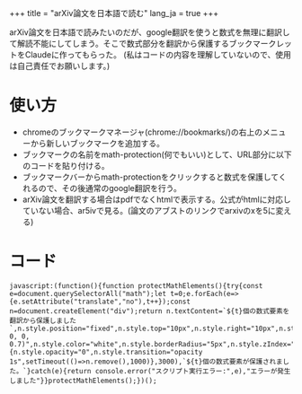 +++
title = "arXiv論文を日本語で読む"
lang_ja = true
+++

arXiv論文を日本語で読みたいのだが、google翻訳を使うと数式を無理に翻訳して解読不能にしてしまう。そこで数式部分を翻訳から保護するブックマークレットをClaudeに作ってもらった。
(私はコードの内容を理解していないので、使用は自己責任でお願いします。)

# 使い方
- chromeのブックマークマネージャ(chrome://bookmarks/)の右上のメニューから新しいブックマークを追加する。
- ブックマークの名前をmath-protection(何でもいい)として、URL部分に以下のコードを貼り付ける。
- ブックマークバーからmath-protectionをクリックすると数式を保護してくれるので、その後通常のgoogle翻訳を行う。
- arXiv論文を翻訳する場合はpdfでなくhtmlで表示する。公式がhtmlに対応していない場合、ar5ivで見る。(論文のアブストのリンクでarxivのxを5に変える)

# コード

```plaintext
javascript:(function(){function protectMathElements(){try{const e=document.querySelectorAll("math");let t=0;e.forEach(e=>{e.setAttribute("translate","no"),t++});const n=document.createElement("div");return n.textContent=`${t}個の数式要素を翻訳から保護しました`,n.style.position="fixed",n.style.top="10px",n.style.right="10px",n.style.padding="10px",n.style.backgroundColor="rgba(0, 0, 0, 0.7)",n.style.color="white",n.style.borderRadius="5px",n.style.zIndex="10000",document.body.appendChild(n),setTimeout(()=>{n.style.opacity="0",n.style.transition="opacity 1s",setTimeout(()=>n.remove(),1000)},3000),`${t}個の数式要素が保護されました。`}catch(e){return console.error("スクリプト実行エラー:",e),"エラーが発生しました"}}protectMathElements();})();
```
